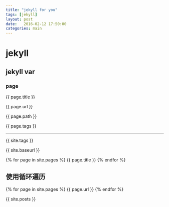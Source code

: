 ```yaml
---
title: "jekyll for you"
tags: [jekyll]
layout: post
date:   2016-02-12 17:50:00
categories: main
---
```



# jekyll

## jekyll var

### page

{{ page.title }}

{{ page.url }}

{{ page.path }}

{{ page.tags }}

<hr>

{{ site.tags }}

{{ site.baseurl }}


{% for page in  site.pages %}
{{ page.title }}
{% endfor %}

## 使用循环遍历

{% for page in site.pages %}
{{ page.url }}
{% endfor %}

{{ site.posts }}
